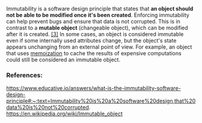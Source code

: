 Immutability is a software design principle that states that **an object should not be able to be modified once it's been created**. Enforcing immutability can help prevent bugs and ensure that data is not corrupted. This is in contrast to a **mutable object** (changeable object), which can be modified after it is created. [[3]](https://en.wikipedia.org/wiki/Immutable_object#cite_note-3) In some cases, an object is considered immutable even if some internally used attributes change, but the object's state appears unchanging from an external point of view. For example, an object that uses [memoization](https://en.wikipedia.org/wiki/Memoization "Memoization") to cache the results of expensive computations could still be considered an immutable object.



### References:
https://www.educative.io/answers/what-is-the-immutability-software-design-principle#:~:text=Immutability%20is%20a%20software%20design,that%20data%20is%20not%20corrupted.
https://en.wikipedia.org/wiki/Immutable_object